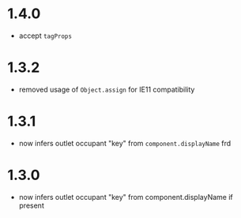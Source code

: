 # 1.4.0

- accept `tagProps`

# 1.3.2

- removed usage of `Object.assign` for IE11 compatibility

# 1.3.1

- now infers outlet occupant "key" from `component.displayName` frd

# 1.3.0

- now infers outlet occupant "key" from component.displayName if present